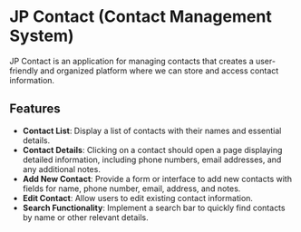 # JP Contact (Contact Management System)

JP Contact is an application for managing contacts that creates a user-friendly and organized platform where we can store and access contact information.

## Features

- **Contact List**: Display a list of contacts with their names and essential details.
- **Contact Details**: Clicking on a contact should open a page displaying detailed information, including phone numbers, email addresses, and any additional notes.
- **Add New Contact**: Provide a form or interface to add new contacts with fields for name, phone number, email, address, and notes.
- **Edit Contact**: Allow users to edit existing contact information.
- **Search Functionality**: Implement a search bar to quickly find contacts by name or other relevant details.
